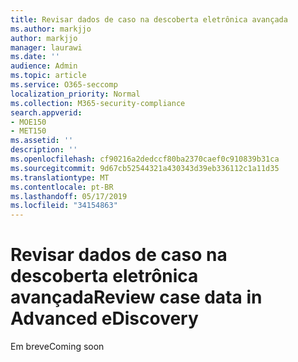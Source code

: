 ```yaml
---
title: Revisar dados de caso na descoberta eletrônica avançada
ms.author: markjjo
author: markjjo
manager: laurawi
ms.date: ''
audience: Admin
ms.topic: article
ms.service: O365-seccomp
localization_priority: Normal
ms.collection: M365-security-compliance
search.appverid:
- MOE150
- MET150
ms.assetid: ''
description: ''
ms.openlocfilehash: cf90216a2dedccf80ba2370caef0c910839b31ca
ms.sourcegitcommit: 9d67cb52544321a430343d39eb336112c1a11d35
ms.translationtype: MT
ms.contentlocale: pt-BR
ms.lasthandoff: 05/17/2019
ms.locfileid: "34154863"
---
```

# <a name="review-case-data-in-advanced-ediscovery"></a><span data-ttu-id="2f061-102">Revisar dados de caso na descoberta eletrônica avançada</span><span class="sxs-lookup"><span data-stu-id="2f061-102">Review case data in Advanced eDiscovery</span></span>


<span data-ttu-id="2f061-103">Em breve</span><span class="sxs-lookup"><span data-stu-id="2f061-103">Coming soon</span></span>